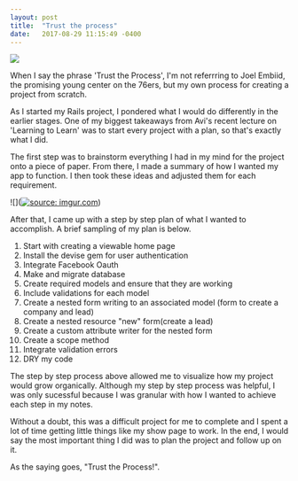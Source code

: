 ```yaml
---
layout: post
title:  "Trust the process"
date:   2017-08-29 11:15:49 -0400
---
```


![](http://cdn-s3.si.com/s3fs-public/2016/10/26/joel-embiid-76ers-heat.jpg)

When I say the phrase 'Trust the Process', I'm not referrring to Joel Embiid, the promising young center on the 76ers, but my own process for creating a project from scratch.

As I started my Rails project, I pondered what I would do differently in the earlier stages. One of my biggest takeaways from Avi's recent lecture on 'Learning to Learn' was to start every project with a plan, so that's exactly what I did.

The first step was to brainstorm everything I had in my mind for the project onto a piece of paper. From there, I made a summary of how I wanted my app to function. I then took these ideas and adjusted them for each requirement. 

![](<a href="http://imgur.com/W9RxUAR"><img src="http://i.imgur.com/W9RxUAR.png" title="source: imgur.com" /></a>)

After that, I came up with a step by step plan of what I wanted to accomplish. A brief sampling of my plan is below.

1. Start with creating a viewable home page
2. Install the devise gem for user authentication
3. Integrate Facebook Oauth 
4. Make and migrate database
5. Create required models and ensure that they are working
6. Include validations for each model
7. Create a nested form writing to an associated model (form to create a company and lead)
8. Create a nested resource "new" form(create a lead)
9. Create a custom attribute writer for the nested form
10. Create a scope method
11. Integrate validation errors
12. DRY my code

The step by step process above allowed me to visualize how my project would grow organically. Although my step by step process was helpful, I was only sucessful because I was granular with how I wanted to achieve each step in my notes.

Without a doubt, this was a difficult project for me to complete and I spent a lot of time getting little things like my show page to work. In the end, I would say the most important thing I did was to plan the project and follow up on it.

As the saying goes, "Trust the Process!".



